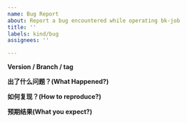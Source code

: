 ```yaml
---
name: Bug Report
about: Report a bug encountered while operating bk-job
title: ''
labels: kind/bug
assignees: ''

---
```


**Version / Branch / tag**


**出了什么问题？(What Happened?)**


**如何复现？(How to reproduce?)**


**预期结果(What you expect?)**
